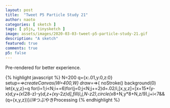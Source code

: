 ```yaml
---
layout: post
title:  "Tweet P5 Particle Study 21"
author: naoto
categories: [ sketch ]
tags: [ p5js, tinysketch ]
image: assets/images/2020-03-03-tweet-p5-particle-study-21.gif
description: "A sketch"
featured: true
comments: true
p5: false
---
```


Pre-rendered for better experience.

{% highlight javascript %}
N=200
q={x:.01,y:0,z:0}
setup=_=>createCanvas(W=400,W)
draw=_=>{
noStroke()
background(0)
let{x,y,z}=q
for(i=1;i<N;i+=6)for(j=0;j<N;j+=2)d=.02/i,[x,y,z]=[x+15*(y-x)*d,y+(x*(28-z)-y)*d,z+(x*y-2*z)*d],fill(i,j,N-z*2),circle(x*8+N,y*8+N,z/9),j+i<7&&(q={x,y,z})}//#つぶやきProcessing
{% endhighlight %}
